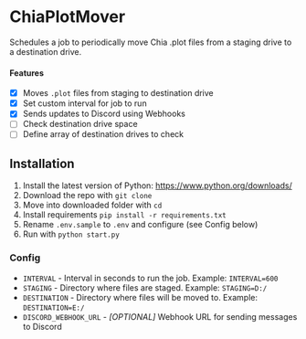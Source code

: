 # ChiaPlotMover
Schedules a job to periodically move Chia .plot files from a staging drive to a destination drive.

#### Features
- [x] Moves `.plot` files from staging to destination drive
- [x] Set custom interval for job to run
- [x] Sends updates to Discord using Webhooks
- [ ] Check destination drive space
- [ ] Define array of destination drives to check

## Installation

1. Install the latest version of Python: https://www.python.org/downloads/
2. Download the repo with `git clone`
3. Move into downloaded folder with `cd`
4. Install requirements `pip install -r requirements.txt`
5. Rename `.env.sample` to `.env` and configure (see Config below)
6. Run with `python start.py`

### Config

- `INTERVAL` - Interval in seconds to run the job. Example: `INTERVAL=600`
- `STAGING` - Directory where files are staged. Example: `STAGING=D:/`
- `DESTINATION` - Directory where files will be moved to. Example: `DESTINATION=E:/`
- `DISCORD_WEBHOOK_URL` - _[OPTIONAL]_ Webhook URL for sending messages to Discord
